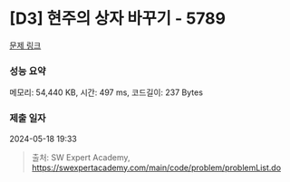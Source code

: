 # [D3] 현주의 상자 바꾸기 - 5789 

[문제 링크](https://swexpertacademy.com/main/code/problem/problemDetail.do?contestProbId=AWYygN36Qn8DFAVm) 

### 성능 요약

메모리: 54,440 KB, 시간: 497 ms, 코드길이: 237 Bytes

### 제출 일자

2024-05-18 19:33



> 출처: SW Expert Academy, https://swexpertacademy.com/main/code/problem/problemList.do